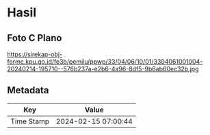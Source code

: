 # Hasil

## Foto C Plano

https://sirekap-obj-formc.kpu.go.id/fe3b/pemilu/ppwp/33/04/06/10/01/3304061001004-20240214-195710--576b237a-e2b6-4a96-8df5-9b6ab60ec32b.jpg


## Metadata

| Key        | Value               |
| ---------- | ------------------- |
| Time Stamp | 2024-02-15 07:00:44 |




